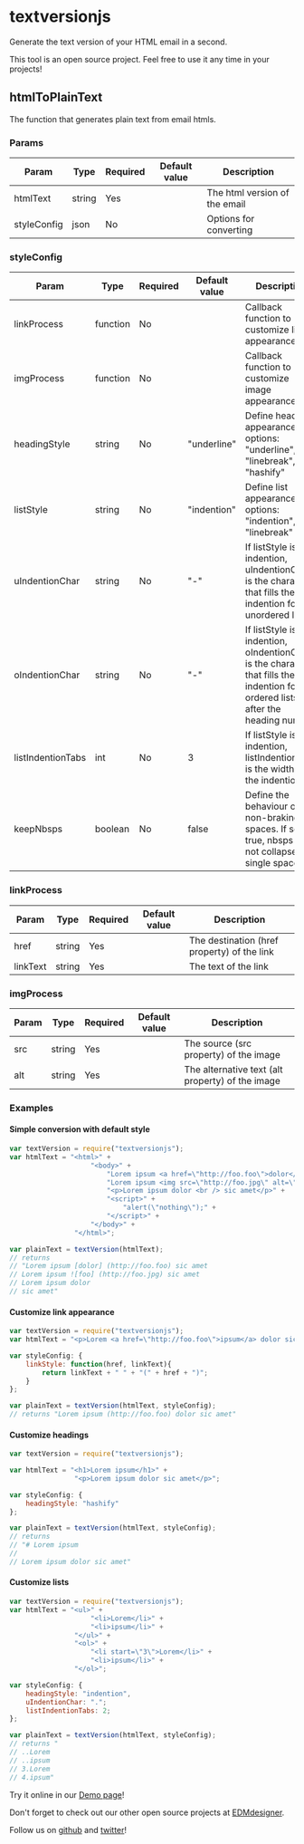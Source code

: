 # textversionjs

Generate the text version of your HTML email in a second.

This tool is an open source project. Feel free to use it any time in your projects!

## htmlToPlainText

The function that generates plain text from email htmls.

### Params

Param       | Type     | Required     | Default value | Description
---         |---       |---           |---            |---
htmlText    | string   | Yes          |               | The html version of the email
styleConfig | json     | No           |               | Options for converting

### styleConfig

Param             | Type     | Required     | Default value | Description
---               |---       |---           |---            |---
linkProcess       | function | No           |               | Callback function to customize links appearance
imgProcess        | function | No           |               | Callback function to customize image appearance
headingStyle      | string   | No           | "underline"   | Define heading appearance, options: "underline", "linebreak", "hashify"
listStyle         | string   | No           | "indention"   | Define list appearance, options: "indention", "linebreak"
uIndentionChar    | string   | No           | "-"           | If listStyle is indention, uIndentionChar is the character that fills the indention for unordered lists
oIndentionChar    | string   | No           | "-"           | If listStyle is indention, oIndentionChar is the character that fills the indention for ordered lists after the heading number
listIndentionTabs | int      | No           | 3             | If listStyle is indention, listIndentionTabs is the width of the indention
keepNbsps         | boolean  | No           | false         | Define the behaviour of the non-braking spaces. If set to true, nbsps are not collapsed to single space.

### linkProcess

Param       | Type     | Required     | Default value | Description
---         |---       |---           |---            |---
href        | string   | Yes          |               | The destination (href property) of the link
linkText    | string   | Yes          |               | The text of the link

### imgProcess

Param       | Type     | Required     | Default value | Description
---         |---       |---           |---            |---
src         | string   | Yes          |               | The source (src property) of the image
alt         | string   | Yes          |               | The alternative text (alt property) of the image

### Examples

#### Simple conversion with default style

```js
var textVersion = require("textversionjs");
var htmlText = "<html>" +
					"<body>" +
						"Lorem ipsum <a href=\"http://foo.foo\">dolor</a> sic <strong>amet</strong><br />" +
						"Lorem ipsum <img src=\"http://foo.jpg\" alt=\"foo\" /> sic <pre>amet</pre>" +
						"<p>Lorem ipsum dolor <br /> sic amet</p>" +
						"<script>" +
							"alert(\"nothing\");" +
						"</script>" +
					"</body>" +
				"</html>";

var plainText = textVersion(htmlText);
// returns
// "Lorem ipsum [dolor] (http://foo.foo) sic amet
// Lorem ipsum ![foo] (http://foo.jpg) sic amet
// Lorem ipsum dolor
// sic amet"

```

#### Customize link appearance

```js
var textVersion = require("textversionjs");
var htmlText = "<p>Lorem <a href=\"http://foo.foo\">ipsum</a> dolor sic amet</p>";

var styleConfig: {
	linkStyle: function(href, linkText){
		return linkText + " " + "(" + href + ")";
	}
};

var plainText = textVersion(htmlText, styleConfig);
// returns "Lorem ipsum (http://foo.foo) dolor sic amet"

```

#### Customize headings

```js
var textVersion = require("textversionjs");

var htmlText = "<h1>Lorem ipsum</h1>" +
				"<p>Lorem ipsum dolor sic amet</p>";

var styleConfig: {
	headingStyle: "hashify"
};

var plainText = textVersion(htmlText, styleConfig);
// returns
// "# Lorem ipsum
//
// Lorem ipsum dolor sic amet"

```

#### Customize lists

```js
var textVersion = require("textversionjs");
var htmlText = "<ul>" +
					"<li>Lorem</li>" +
					"<li>ipsum</li>" +
				"</ul>" +
				"<ol>" +
					"<li start=\"3\">Lorem</li>" +
					"<li>ipsum</li>" +
				"</ol>";

var styleConfig: {
	headingStyle: "indention",
	uIndentionChar: ".";
	listIndentionTabs: 2;
};

var plainText = textVersion(htmlText, styleConfig);
// returns "
// ..Lorem
// ..ipsum
// 3.Lorem
// 4.ipsum"
```

Try it online in our [Demo page](http://emailtextversion.com/)!

Don't forget to check out our other open source projects at [EDMdesigner](https://edmdesigner.com/).

Follow us on [github](https://github.com/EDMdesigner) and [twitter](https://twitter.com/EDMdesigner)!